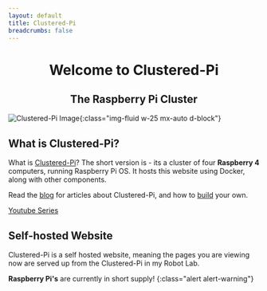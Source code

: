 ```yaml
---
layout: default
title: Clustered-Pi
breadcrumbs: false
---
```


<h1 align="center">Welcome to Clustered-Pi</h1>
<h2 align="center">The Raspberry Pi Cluster</h2>


![Clustered-Pi Image](/assets/img/clusteredpi08.jpg){:class="img-fluid w-25 mx-auto d-block"}

## What is Clustered-Pi?
What is [Clustered-Pi](/about/)? The short version is - its a cluster of four **Raspberry 4** computers, running Raspberry Pi OS. It hosts this website using Docker, along with other components.

Read the [blog](/blog/) for articles about Clustered-Pi, and how to [build](/blog/2012-12-22-hardware-overview) your own.

[Youtube Series](https://youtube.com/playlist?list=PLU9tksFlQRiovpszMpg4K90GyXDt_xncn)


## Self-hosted Website
Clustered-Pi is a self hosted website, meaning the pages you are viewing now are served up from the Clustered-Pi in my Robot Lab. 

**Raspberry Pi's** are currently in short supply!
{:class="alert alert-warning"}